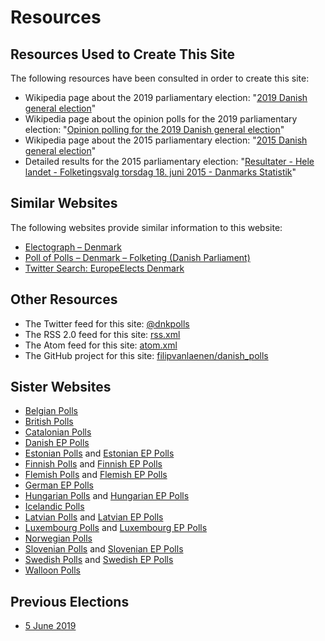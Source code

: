 # Resources

## Resources Used to Create This Site

The following resources have been consulted in order to create this site:

+ Wikipedia page about the 2019 parliamentary election: "[2019 Danish general election](https://en.wikipedia.org/wiki/2019_Danish_general_election)"
+ Wikipedia page about the opinion polls for the 2019 parliamentary election: "[Opinion polling for the 2019 Danish general election](https://en.wikipedia.org/wiki/Opinion_polling_for_the_2019_Danish_general_election)"
+ Wikipedia page about the 2015 parliamentary election: "[2015 Danish general election](https://en.wikipedia.org/wiki/2015_Danish_general_election)"
+ Detailed results for the 2015 parliamentary election: "[Resultater - Hele landet - Folketingsvalg torsdag 18. juni 2015 - Danmarks Statistik](http://www.dst.dk/valg/Valg1487635/valgopg/valgopgHL.htm)"

## Similar Websites

The following websites provide similar information to this website:

+ [Electograph – Denmark](http://www.electograph.com/search/label/Denmark)
+ [Poll of Polls – Denmark – Folketing (Danish Parliament)](https://pollofpolls.eu/DK)
+ [Twitter Search: EuropeElects Denmark](https://twitter.com/search?f=tweets&vertical=default&q=europeelects%20denmark&src=typd)

## Other Resources

+ The Twitter feed for this site: [@dnkpolls](https://twitter.com/dnkpolls)
+ The RSS 2.0 feed for this site: [rss.xml](rss.xml)
+ The Atom feed for this site: [atom.xml](atom.xml)
+ The GitHub project for this site: [filipvanlaenen/danish_polls](https://github.com/filipvanlaenen/danish_polls)

## Sister Websites

+ [Belgian Polls](https://filipvanlaenen.github.io/belgian_polls/)
+ [British Polls](https://filipvanlaenen.github.io/british_polls/)
+ [Catalonian Polls](https://filipvanlaenen.github.io/catalonian_polls/)
+ [Danish EP Polls](https://filipvanlaenen.github.io/danish_ep_polls/)
+ [Estonian Polls](https://filipvanlaenen.github.io/estonian_polls/) and [Estonian EP Polls](https://filipvanlaenen.github.io/estonian_ep_polls/)
+ [Finnish Polls](https://filipvanlaenen.github.io/finnish_polls/) and [Finnish EP Polls](https://filipvanlaenen.github.io/finnish_ep_polls/)
+ [Flemish Polls](https://filipvanlaenen.github.io/flemish_polls/) and [Flemish EP Polls](https://filipvanlaenen.github.io/flemish_ep_polls/)
+ [German EP Polls](https://filipvanlaenen.github.io/german_ep_polls/)
+ [Hungarian Polls](https://filipvanlaenen.github.io/hungarian_polls/) and [Hungarian EP Polls](https://filipvanlaenen.github.io/hungarian_ep_polls/)
+ [Icelandic Polls](https://filipvanlaenen.github.io/icelandic_polls/)
+ [Latvian Polls](https://filipvanlaenen.github.io/latvian_polls/) and [Latvian EP Polls](https://filipvanlaenen.github.io/latvian_ep_polls/)
+ [Luxembourg Polls](https://filipvanlaenen.github.io/luxembourg_polls/) and [Luxembourg EP Polls](https://filipvanlaenen.github.io/luxembourg_ep_polls/)
+ [Norwegian Polls](https://filipvanlaenen.github.io/norwegian_polls/)
+ [Slovenian Polls](https://filipvanlaenen.github.io/slovenian_polls/) and [Slovenian EP Polls](https://filipvanlaenen.github.io/slovenian_ep_polls/)
+ [Swedish Polls](https://filipvanlaenen.github.io/swedish_polls/) and [Swedish EP Polls](https://filipvanlaenen.github.io/swedish_ep_polls/)
+ [Walloon Polls](https://filipvanlaenen.github.io/walloon_polls/)

## Previous Elections

+ [5 June 2019](20190605/index.html)

